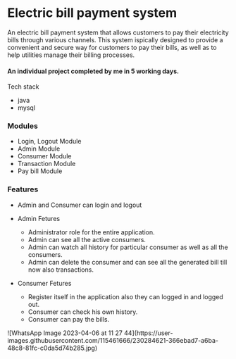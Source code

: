 # Electric bill payment system

An electric bill payment system that allows customers to pay their electricity bills through various channels. This system ispically designed to provide a convenient and secure way for customers to pay their bills, as well as to help utilities manage their billing processes.

#### An individual project completed by me in 5 working days.

 Tech stack
<ul>
<li>java</li>
<li>mysql</li>
</ul>

### Modules
<ul>
<li>Login, Logout Module</li>
<li>Admin Module</li>
<li>Consumer Module</li>
<li>Transaction Module</li>
<li>Pay bill Module</li>
</ul>

### Features
<ul>
  <li>Admin and Consumer can login and logout</li>
  <li>
    <p>Admin Fetures</p>
    <ul>
      <li>Administrator role for the entire application.</li>
      <li>Admin can see all the active consumers.</li>
      <li>Admin can watch all history for particular consumer as well as all the consumers.</li>
      <li>Admin can delete the consumer and can see all the generated bill till now also transactions.</li>
    </ul>
  </li>
  <li>
    <p>Consumer Fetures</p>
    <ul>
      <li>Register itself in the application also they can logged in and logged out.</li>
      <li>Consumer can check his own history.</li>
      <li>Consumer can pay the bills.</li>
    </ul>
  </li>
</ul>
![WhatsApp Image 2023-04-06 at 11 27 44](https://user-images.githubusercontent.com/115461666/230284621-366ebad7-a6ba-48c8-81fc-c0da5d74b285.jpg)
